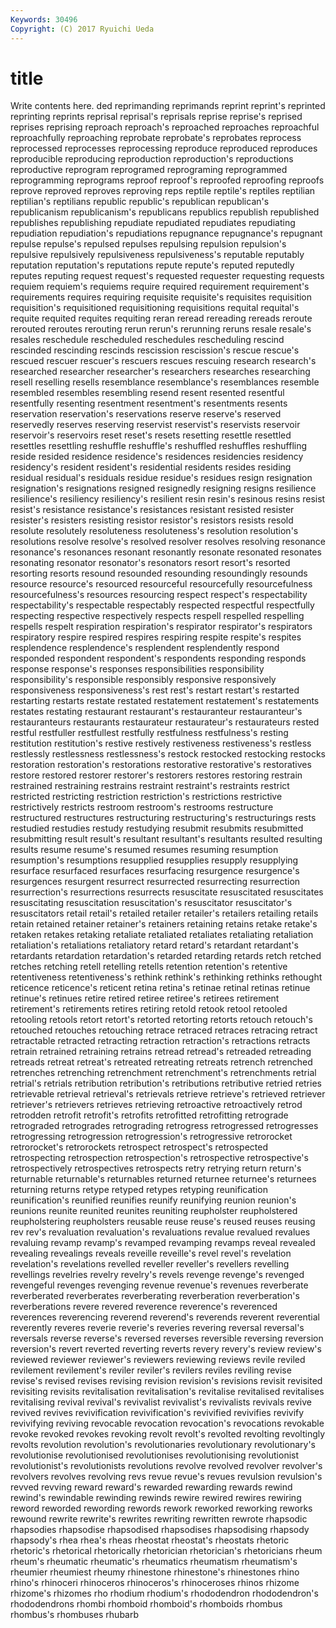 ```yaml
---
Keywords: 30496 
Copyright: (C) 2017 Ryuichi Ueda
---
```


# title

Write contents here.
ded reprimanding reprimands reprint reprint's reprinted reprinting reprints reprisal
reprisal's reprisals reprise reprise's reprised reprises reprising reproach reproach's reproached
reproaches reproachful reproachfully reproaching reprobate reprobate's reprobates reprocess reprocessed reprocesses
reprocessing reproduce reproduced reproduces reproducible reproducing reproduction reproduction's reproductions reproductive
reprogram reprogramed reprograming reprogrammed reprogramming reprograms reproof reproof's reproofed reproofing
reproofs reprove reproved reproves reproving reps reptile reptile's reptiles reptilian
reptilian's reptilians republic republic's republican republican's republicanism republicanism's republicans republics
republish republished republishes republishing repudiate repudiated repudiates repudiating repudiation repudiation's
repudiations repugnance repugnance's repugnant repulse repulse's repulsed repulses repulsing repulsion
repulsion's repulsive repulsively repulsiveness repulsiveness's reputable reputably reputation reputation's reputations
repute repute's reputed reputedly reputes reputing request request's requested requester
requesting requests requiem requiem's requiems require required requirement requirement's requirements
requires requiring requisite requisite's requisites requisition requisition's requisitioned requisitioning requisitions
requital requital's requite requited requites requiting reran reread rereading rereads
reroute rerouted reroutes rerouting rerun rerun's rerunning reruns resale resale's
resales reschedule rescheduled reschedules rescheduling rescind rescinded rescinding rescinds rescission
rescission's rescue rescue's rescued rescuer rescuer's rescuers rescues rescuing research
research's researched researcher researcher's researchers researches researching resell reselling resells
resemblance resemblance's resemblances resemble resembled resembles resembling resend resent resented
resentful resentfully resenting resentment resentment's resentments resents reservation reservation's reservations
reserve reserve's reserved reservedly reserves reserving reservist reservist's reservists reservoir
reservoir's reservoirs reset reset's resets resetting resettle resettled resettles resettling
reshuffle reshuffle's reshuffled reshuffles reshuffling reside resided residence residence's residences
residencies residency residency's resident resident's residential residents resides residing residual
residual's residuals residue residue's residues resign resignation resignation's resignations resigned
resignedly resigning resigns resilience resilience's resiliency resiliency's resilient resin resin's
resinous resins resist resist's resistance resistance's resistances resistant resisted resister
resister's resisters resisting resistor resistor's resistors resists resold resolute resolutely
resoluteness resoluteness's resolution resolution's resolutions resolve resolve's resolved resolver resolves
resolving resonance resonance's resonances resonant resonantly resonate resonated resonates resonating
resonator resonator's resonators resort resort's resorted resorting resorts resound resounded
resounding resoundingly resounds resource resource's resourced resourceful resourcefully resourcefulness resourcefulness's
resources resourcing respect respect's respectability respectability's respectable respectably respected respectful
respectfully respecting respective respectively respects respell respelled respelling respells respelt
respiration respiration's respirator respirator's respirators respiratory respire respired respires respiring
respite respite's respites resplendence resplendence's resplendent resplendently respond responded respondent
respondent's respondents responding responds response response's responses responsibilities responsibility responsibility's
responsible responsibly responsive responsively responsiveness responsiveness's rest rest's restart restart's
restarted restarting restarts restate restated restatement restatement's restatements restates restating
restaurant restaurant's restauranteur restauranteur's restauranteurs restaurants restaurateur restaurateur's restaurateurs rested
restful restfuller restfullest restfully restfulness restfulness's resting restitution restitution's restive
restively restiveness restiveness's restless restlessly restlessness restlessness's restock restocked restocking
restocks restoration restoration's restorations restorative restorative's restoratives restore restored restorer
restorer's restorers restores restoring restrain restrained restraining restrains restraint restraint's
restraints restrict restricted restricting restriction restriction's restrictions restrictive restrictively restricts
restroom restroom's restrooms restructure restructured restructures restructuring restructuring's restructurings rests
restudied restudies restudy restudying resubmit resubmits resubmitted resubmitting result result's
resultant resultant's resultants resulted resulting results resume resume's resumed resumes
resuming resumption resumption's resumptions resupplied resupplies resupply resupplying resurface resurfaced
resurfaces resurfacing resurgence resurgence's resurgences resurgent resurrect resurrected resurrecting resurrection
resurrection's resurrections resurrects resuscitate resuscitated resuscitates resuscitating resuscitation resuscitation's resuscitator
resuscitator's resuscitators retail retail's retailed retailer retailer's retailers retailing retails
retain retained retainer retainer's retainers retaining retains retake retake's retaken
retakes retaking retaliate retaliated retaliates retaliating retaliation retaliation's retaliations retaliatory
retard retard's retardant retardant's retardants retardation retardation's retarded retarding retards
retch retched retches retching retell retelling retells retention retention's retentive
retentiveness retentiveness's rethink rethink's rethinking rethinks rethought reticence reticence's reticent
retina retina's retinae retinal retinas retinue retinue's retinues retire retired
retiree retiree's retirees retirement retirement's retirements retires retiring retold retook
retool retooled retooling retools retort retort's retorted retorting retorts retouch
retouch's retouched retouches retouching retrace retraced retraces retracing retract retractable
retracted retracting retraction retraction's retractions retracts retrain retrained retraining retrains
retread retread's retreaded retreading retreads retreat retreat's retreated retreating retreats
retrench retrenched retrenches retrenching retrenchment retrenchment's retrenchments retrial retrial's retrials
retribution retribution's retributions retributive retried retries retrievable retrieval retrieval's retrievals
retrieve retrieve's retrieved retriever retriever's retrievers retrieves retrieving retroactive retroactively
retrod retrodden retrofit retrofit's retrofits retrofitted retrofitting retrograde retrograded retrogrades
retrograding retrogress retrogressed retrogresses retrogressing retrogression retrogression's retrogressive retrorocket retrorocket's
retrorockets retrospect retrospect's retrospected retrospecting retrospection retrospection's retrospective retrospective's retrospectively
retrospectives retrospects retry retrying return return's returnable returnable's returnables returned
returnee returnee's returnees returning returns retype retyped retypes retyping reunification
reunification's reunified reunifies reunify reunifying reunion reunion's reunions reunite reunited
reunites reuniting reupholster reupholstered reupholstering reupholsters reusable reuse reuse's reused
reuses reusing rev rev's revaluation revaluation's revaluations revalue revalued revalues
revaluing revamp revamp's revamped revamping revamps reveal revealed revealing revealings
reveals reveille reveille's revel revel's revelation revelation's revelations revelled reveller
reveller's revellers revelling revellings revelries revelry revelry's revels revenge revenge's
revenged revengeful revenges revenging revenue revenue's revenues reverberate reverberated reverberates
reverberating reverberation reverberation's reverberations revere revered reverence reverence's reverenced reverences
reverencing reverend reverend's reverends reverent reverential reverently reveres reverie reverie's
reveries revering reversal reversal's reversals reverse reverse's reversed reverses reversible
reversing reversion reversion's revert reverted reverting reverts revery revery's review
review's reviewed reviewer reviewer's reviewers reviewing reviews revile reviled revilement
revilement's reviler reviler's revilers reviles reviling revise revise's revised revises
revising revision revision's revisions revisit revisited revisiting revisits revitalisation revitalisation's
revitalise revitalised revitalises revitalising revival revival's revivalist revivalist's revivalists revivals
revive revived revives revivification revivification's revivified revivifies revivify revivifying reviving
revocable revocation revocation's revocations revokable revoke revoked revokes revoking revolt
revolt's revolted revolting revoltingly revolts revolution revolution's revolutionaries revolutionary revolutionary's
revolutionise revolutionised revolutionises revolutionising revolutionist revolutionist's revolutionists revolutions revolve revolved
revolver revolver's revolvers revolves revolving revs revue revue's revues revulsion
revulsion's revved revving reward reward's rewarded rewarding rewards rewind rewind's
rewindable rewinding rewinds rewire rewired rewires rewiring reword reworded rewording
rewords rework reworked reworking reworks rewound rewrite rewrite's rewrites rewriting
rewritten rewrote rhapsodic rhapsodies rhapsodise rhapsodised rhapsodises rhapsodising rhapsody rhapsody's
rhea rhea's rheas rheostat rheostat's rheostats rhetoric rhetoric's rhetorical rhetorically
rhetorician rhetorician's rhetoricians rheum rheum's rheumatic rheumatic's rheumatics rheumatism rheumatism's
rheumier rheumiest rheumy rhinestone rhinestone's rhinestones rhino rhino's rhinoceri rhinoceros
rhinoceros's rhinoceroses rhinos rhizome rhizome's rhizomes rho rhodium rhodium's rhododendron
rhododendron's rhododendrons rhombi rhomboid rhomboid's rhomboids rhombus rhombus's rhombuses rhubarb
